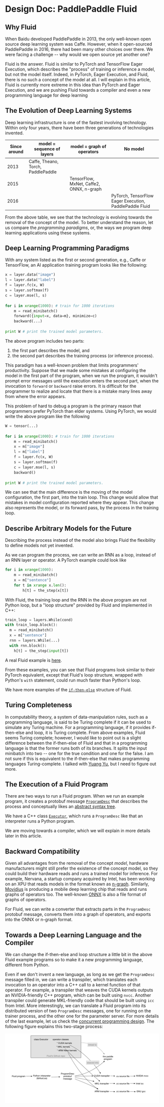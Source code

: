 # Design Doc: PaddlePaddle Fluid

## Why Fluid

When Baidu developed PaddlePaddle in 2013, the only well-known open source deep learning system was Caffe.  However, when it open-sourced PaddlePaddle in 2016, there had been many other choices over there.  We were facing a challenge -- why would we open source yet another one?

Fluid is the answer.  Fluid is similar to PyTorch and TensorFlow Eager Execution, which describes the "process" of training or inference a model, but not the model itself.  Indeed, in PyTorch, Eager Execution, and Fluid, there is no such a concept of the model at all. I will explain in this article, Fluid is currently more extreme in this idea than PyTorch and Eager Execution, and we are pushing Fluid towards a compiler and even a new programming language for deep learning

## The Evolution of Deep Learning Systems

Deep learning infrastructure is one of the fastest involving technology.  Within only four years, there have been three generations of technologies invented. 

| Since around | model = sequence of layers | model = graph of operators | No model |
|--|--|--|--|
| 2013 | Caffe, Theano, Torch, PaddlePaddle | | |
| 2015 | | TensorFlow, MxNet, Caffe2, ONNX, n-graph | |
| 2016 | | | PyTorch, TensorFlow Eager Execution, PaddlePaddle Fluid |

From the above table, we see that the technology is evolving towards the removal of the concept of the model.  To better understand the reason, let us compare the *programming paradigms*, or, the ways we program deep learning applications using these systems.

## Deep Learning Programming Paradigms

With any system listed as the first or second generation, e.g., Caffe or TensorFlow, an AI application training program looks like the following:

```python
x = layer.data("image")
l = layer.data("label")
f = layer.fc(x, W)
s = layer.softmax(f)
c = layer.mse(l, s)

for i in xrange(1000): # train for 1000 iterations
    m = read_minibatch()
    forward({input=x, data=m}, minimize=c)
    backward(...)
    
print W # print the trained model parameters.
```

The above program includes two parts:

1. the first part describes the model, and
2. the second part describes the training process (or inference process).

This paradigm has a well-known problem that limits programmers' productivity.  Suppose that we made some mistakes at configuring the model in the first part of the program, when we run the program, it wouldn't prompt error messages until the execution enters the second part, when the invocation to `forward` or `backward` raise errors.   It is difficult for the programmer to realize and locate that there is a mistake many lines away from where the error appears.

This problem of hard to debug a program is the primary reason that programmers prefer PyTorch than elder systems.  Using PyTorch, we would write the above program like the following

```python
W = tensor(...)

for i in xrange(1000): # train for 1000 iterations
    m = read_minibatch()
    x = m["image"]
    l = m["label"]
    f = layer.fc(x, W)
    s = layer.softmax(f)
    c = layer.mse(l, s)
    backward()
    
print W # print the trained model parameters.
```

We can see that the main difference is the moving of the model configuration, the first part, into the train loop.  This change would allow that mistakes in model configuration reported where they appear.  This change also represents the model, or its forward pass, by the process in the training loop.

## Describe Arbitrary Models for the Future

Describing the process instead of the model also brings Fluid the flexibility to define models not yet invented.

As we can program the process, we can write an RNN as a loop, instead of an RNN layer or operator.  A PyTorch example could look like

```python
for i in xrange(1000):
    m = read_minibatch()
    x = m["sentence"]
    for t in xrange x.len():
        h[t] = the_step(x[t])
```        

With Fluid, the training loop and the RNN in the above program are not Python loop, but a "loop structure" provided by Fluid and implemented in C++:

```python
train_loop = layers.While(cond)
with train_loop.block():
  m = read_minibatch()
  x = m["sentence"]
  rnn = layers.While(...)
  with rnn.block():
    h[t] = the_step(input[t])
```    

A real Fluid example is [here](https://github.com/PaddlePaddle/Paddle/blob/a91efdde6910ce92a78e3aa7157412c4c88d9ee8/python/paddle/v2/fluid/tests/test_while_op.py#L36-L44).

From these examples, you can see that Fluid programs look similar to their PyTorch equivalent, except that Fluid's loop structure, wrapped with Python's `with` statement, could run much faster than Python's loop.

We have more examples of the [`if-then-else`](https://github.com/PaddlePaddle/Paddle/blob/develop/doc/design/if_else_op.md) structure of Fluid.

## Turing Completeness

In computability theory, a system of data-manipulation rules, such as a programming language, is said to be Turing complete if it can be used to simulate any Turing machine.  For a programming language, if it provides if-then-else and loop, it is Turing complete.  From above examples, Fluid seems Turing complete; however, I would like to point out is a slight difference between the if-then-else of Fluid and that in a programming language is that the former runs both of its branches.  It splits the input minibatch into two -- one for the true condition and one for the false.  I am not sure if this is equivalent to the if-then-else that makes programming languages Turing-complete.  I talked with [Yuang Yu](https://research.google.com/pubs/104812.html), but I need to figure out more.

## The Execution of a Fluid Program

There are two ways to run a Fluid program.  When we run an example program, it creates a protobuf message [`ProgramDesc`](https://github.com/PaddlePaddle/Paddle/blob/a91efdde6910ce92a78e3aa7157412c4c88d9ee8/paddle/framework/framework.proto#L145) that describes the process and conceptually likes an [abstract syntax tree](https://en.wikipedia.org/wiki/Abstract_syntax_tree).

We have a C++ class [`Executor`](https://github.com/PaddlePaddle/Paddle/blob/develop/paddle/framework/executor.h), which runs a `ProgramDesc` like that an interpreter runs a Python program.

We are moving towards a compiler, which we will explain in more details later in this article.

## Backward Compatibility

Given all advantages from the removal of the concept *model*, hardware manufacturers might still prefer the existence of the concept model, so they could build their hardware reads and runs a trained model for inference.  For example, Nervana, a startup company acquired by Intel, has been working on an XPU that reads models in the format known as [n-graph](https://github.com/NervanaSystems/ngraph).  Similarly, [Movidius](https://www.movidius.com/) is producing a mobile deep learning chip that reads and runs graphs of operators too.  The well-known [ONNX](https://github.com/onnx/onnx) is also a file format of graphs of operators.

For Fluid, we can write a converter that extracts parts in the `ProgramDesc` protobuf message, converts them into a graph of operators, and exports into the ONNX or n-graph format.

## Towards a Deep Learning Language and the Compiler

We can change the if-then-else and loop structure a little bit in the above Fluid example programs so to make it a new programming language, different from Python.

Even if we don't invent a new language, as long as we get the `ProgramDesc` message filled in, we can write a transpiler, which translates each invocation to an operator into a C++ call to a kernel function of that operator. For example, a transpiler that weaves the CUDA kernels outputs an NVIDIA-friendly C++ program, which can be built using `nvcc`.  Another transpiler could generate MKL-friendly code that should be built using `icc` from Intel.  More interestingly, we can translate a Fluid program into its distributed version of two `ProgramDesc` messages, one for running on the trainer process, and the other one for the parameter server.  For more details of the last example, let us check the [concurrent programming design](concurrent_programming.md).  The following figure explains this two-stage process:

![](fluid-compiler.png)
